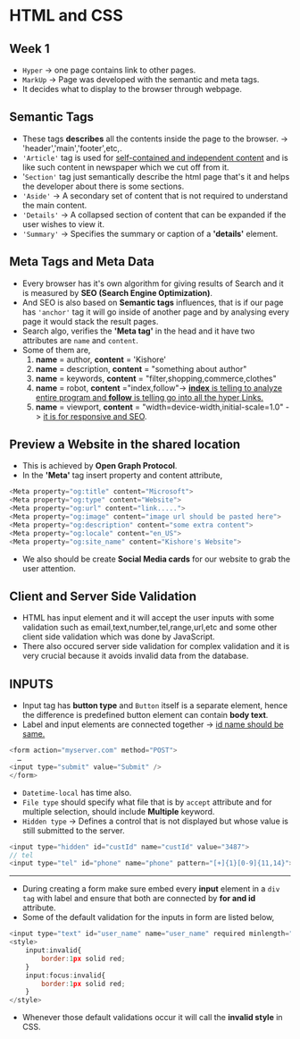 # HTML and CSS
## Week 1
* `Hyper` -> one page contains link to other pages.
* `MarkUp` -> Page was developed with the semantic and meta tags.
* It decides what to display to the browser through webpage.
## Semantic Tags
* These tags **describes** all the contents inside the page to the browser.
-> 'header','main','footer',etc,.
* `'Article'` tag is used for <u>self-contained and independent content</u> and is like such content in newspaper which we cut off from it.
* '`Section'` tag just semantically describe the html page that's it and helps the developer about there is some sections.
* `'Aside'` -> A secondary set of content that is not required to understand the main content.
* `'Details'` -> A collapsed section of content that can be expanded if the user wishes to view it.
* `'Summary'` -> Specifies the summary or caption of a **'details'** element.
## Meta Tags and Meta Data
* Every browser has it's own algorithm for giving results of Search and it is measured by **SEO (Search Engine Optimization)**.
* And SEO is also based on **Semantic tags** influences, that is if our page has `'anchor'` tag it will go inside of another page and by analysing every page it would stack the result pages.
* Search algo, verifies the **'Meta tag'** in the head and it have two attributes are `name` and `content`.
* Some of them are,
    1. **name** = author, **content** = 'Kishore'
    2. **name** = description, **content** = "something about author"
    3. **name** = keywords, **content** = "filter,shopping,commerce,clothes"
    4. **name** = robot, **content** ="index,follow"-> <u>**index** is telling to analyze entire program and **follow** is telling go into all the hyper Links.</u>
    5. **name** = viewport, **content** = "width=device-width,initial-scale=1.0" -> <u>it is for responsive and SEO</u>.
## Preview a Website in the shared location
* This is achieved by **Open Graph Protocol**.
* In the **'Meta'** tag insert property and content attribute,
```javascript
<Meta property="og:title" content="Microsoft">
<Meta property="og:type" content="Website">
<Meta property="og:url" content="link.....">
<Meta property="og:image" content="image url should be pasted here">
<Meta property="og:description" content="some extra content">
<Meta property="og:locale" content="en_US">
<Meta property="og:site_name" content="Kishore's Website">
```
* We also should be create **Social Media cards** for our website to grab the user attention.
## Client and Server Side Validation
* HTML has input element and it will accept the user inputs with some validation such as email,text,number,tel,range,url,etc and some other client side validation which was done by JavaScript.
* There also occured server side validation for complex validation and it is very crucial because it avoids invalid data from the database.
## INPUTS
* Input tag has **button type** and `Button` itself is a separate element, hence the difference is predefined button element can contain **body text**.
* Label and input elements are connected together -> <u>id name should be same.</u>
```javascript
<form action="myserver.com" method="POST">
  …
<input type="submit" value="Submit" />
</form>
```
* `Datetime-local` has time also.
* `File type` should specify what file that is by `accept` attribute and for multiple selection, should include **Multiple** keyword.
* `Hidden type` -> Defines a control that is not displayed but whose value is still submitted to the server.
```javaScript
<input type="hidden" id="custId" name="custId" value="3487">
// tel
<input type="tel" id="phone" name="phone" pattern="[+]{1}[0-9]{11,14}">
```
-----------
* During creating a form make sure embed every **input** element in a `div tag` with label and ensure that both are connected by **for and id** attribute.
* Some of the default validation for the inputs in form are listed below,
```javaScript
<input type="text" id="user_name" name="user_name" required minlength="3" maxlength="13"/>
<style>
    input:invalid{
        border:1px solid red;
    }
    input:focus:invalid{
        border:1px solid red;
    }
</style>
```
* Whenever those default validations occur it will call the **invalid style** in CSS.
